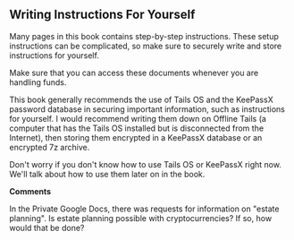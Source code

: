 ## Writing Instructions For Yourself

Many pages in this book contains step-by-step instructions. These setup instructions can be complicated, so make sure to securely write and store instructions for yourself.

Make sure that you can access these documents whenever you are handling funds.

This book generally recommends the use of Tails OS and the KeePassX password database in securing important information, such as instructions for yourself. I would recommend writing them down on Offline Tails (a computer that has the Tails OS installed but is disconnected from the Internet), then storing them encrypted in a KeePassX database or an encrypted 7z archive.

Don't worry if you don't know how to use Tails OS or KeePassX right now. We'll talk about how to use them later on in the book.

**Comments**

In the Private Google Docs, there was requests for information on "estate planning". Is estate planning possible with cryptocurrencies? If so, how would that be done?